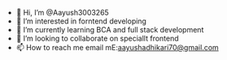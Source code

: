 - 👋 Hi, I’m @Aayush3003265
- 👀 I’m interested in forntend developing
- 🌱 I’m currently learning BCA and full stack development
- 💞️ I’m looking to collaborate on speciallt frontend
- 📫 How to reach me email mE:aayushadhikari70@gmail.com

<!---
Aayush3003265/Aayush3003265 is a ✨ special ✨ repository because its `README.md` (this file) appears on your GitHub profile.
You can click the Preview link to take a look at your changes.
--->
